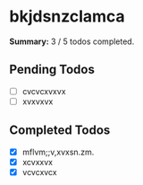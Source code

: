 
# bkjdsnzclamca

**Summary:** 3 / 5 todos completed.

## Pending Todos
- [ ] cvcvcxvxvx
- [ ] xvxvxvx

## Completed Todos
- [x] mflvm;;v,xvxsn.zm.
- [x] xcvxxvx
- [x] vcvcxvcx

